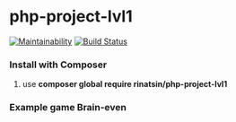 # php-project-lvl1

[![Maintainability](https://api.codeclimate.com/v1/badges/f7e3b5ab080fbe0282be/maintainability)](https://codeclimate.com/github/Rinatsin/php-project-lvl1/maintainability)
[![Build Status](https://travis-ci.org/Rinatsin/php-project-lvl1.svg?branch=master)](https://travis-ci.org/Rinatsin/php-project-lvl1)

### Install with Composer

1. use **composer global require rinatsin/php-project-lvl1**

### Example game Brain-even

<script id="asciicast-269724" src="https://asciinema.org/a/269724.js" async></script>